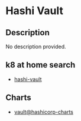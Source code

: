 # Hashi Vault

## Description

No description provided.

## k8 at home search

- [hashi-vault](https://nanne.dev/k8s-at-home-search/#/hashi-vault)

## Charts

- [vault@hashicorp-charts](https://helm.releases.hashicorp.com/)
